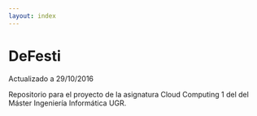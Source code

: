 ```yaml
---
layout: index
---
```


# DeFesti

Actualizado a 29/10/2016

Repositorio para el proyecto de la asignatura Cloud Computing 1 del  del Máster Ingeniería Informática UGR.

